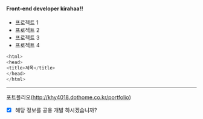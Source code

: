 #### Front-end developer kirahaa!!

* 프로젝트 1
* 프로젝트 2
* 프로젝트 3
* 프로젝트 4

```c
<html>
<head>
<title>제목</title>
</head>
</html>
```

---
포트폴리오(http://khy4018.dothome.co.kr/portfolio)
* [X] 해당 정보를 공용 개발 하시겠습니까?